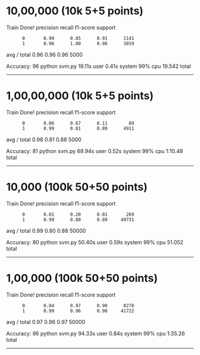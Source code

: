 # 10,00,000 (10k 5+5 points)

Train Done!
             precision    recall  f1-score   support

          0       0.99      0.85      0.91      1141
          1       0.96      1.00      0.98      3859

avg / total       0.96      0.96      0.96      5000

Accuracy: 96
python svm.py  19.11s user 0.41s system 99% cpu 19.542 total


---------------------------------

# 1,00,00,000 (10k 5+5 points)

Train Done!
             precision    recall  f1-score   support

          0       0.06      0.67      0.11        89
          1       0.99      0.81      0.89      4911

avg / total       0.98      0.81      0.88      5000

Accuracy: 81
python svm.py  69.94s user 0.52s system 99% cpu 1:10.48 total

--------------------------------

# 10,000 (100k 50+50 points)

Train Done!
             precision    recall  f1-score   support

          0       0.01      0.20      0.01       269
          1       0.99      0.80      0.89     49731

avg / total       0.99      0.80      0.88     50000

Accuracy: 80
python svm.py  50.40s user 0.59s system 99% cpu 51.052 total

--------------------------------

# 1,00,000 (100k 50+50 points)  

Train Done!
             precision    recall  f1-score   support

          0       0.84      0.97      0.90      8278
          1       0.99      0.96      0.98     41722

avg / total       0.97      0.96      0.97     50000

Accuracy: 96
python svm.py  94.33s user 0.84s system 99% cpu 1:35.26 total

--------------------------------

